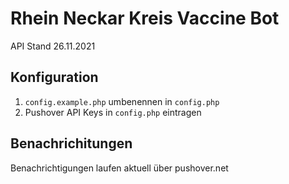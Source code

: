 # Rhein Neckar Kreis Vaccine Bot

API Stand 26.11.2021

## Konfiguration

1. `config.example.php` umbenennen in `config.php`
2. Pushover API Keys in `config.php` eintragen

## Benachrichitungen
Benachrichtigungen laufen aktuell über pushover.net